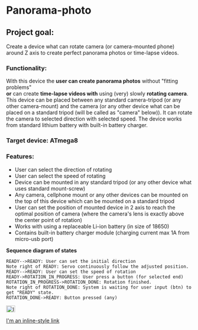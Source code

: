 # Panorama-photo


## Project goal:
Create a device what can rotate camera (or camera-mounted phone) around Z axis to create perfect panorama photos or time-lapse videos.


### Functionality:
With this device the **user can create panorama photos** without "fitting problems"  
**or** can create **time-lapse videos with** using (very) slowly **rotating camera**.  
This device can be placed between any standard camera-tripod (or any other camera-mount) and the camera (or any other device what can be placed on a standard tripod (will be called as "camera" below)).
It can rotate the camera to selected direction with selected speed.
The device works from standard lithium battery with built-in battery charger.

### Target device: **ATmega8**

### Features:
 - User can select the direction of rotating
 - User can select the speed of rotating
 - Device can be mounted in any standard tripod (or any other device what uses standard mount-screw)
 - Any camera, cellphone mount or any other devices can be mounted on the top of this device which can be mounted on a standard tripod
 - User can set the position of mounted device in 2 axis to reach the optimal position of camera (where the camera's lens is exactly above the center point of rotation)
 - Works with using a replaceable Li-ion battery (in size of 18650)
 - Contains built-in battery charger module (charging current max 1A from micro-usb port)

**Sequence diagram of states**
```sequence
READY-->READY: User can set the initial direction
Note right of READY: Servo continuously follow the adjusted position.
READY-->READY: User can set the speed of rotation
READY->ROTATION_IN_PROGRESS: User press a button (for selected end)
ROTATION_IN_PROGRESS->ROTATION_DONE: Rotation finished.
Note right of ROTATION_DONE: System is waiting for user input (btn) to get "READY" state.
ROTATION_DONE->READY: Button pressed (any)
```




<a href="http://www.youtube.com/watch?feature=player_embedded&v=i8isvKmdPvM
" target="_blank"><img src="http://img.youtube.com/vi/i8isvKmdPvM/4.jpg"
alt="IMAGE ALT TEXT HERE" width="24" height="18" border="0" /></a>

[I'm an inline-style link](https://www.google.com)
